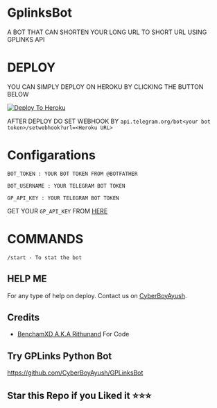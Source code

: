 # GplinksBot
A BOT THAT CAN SHORTEN YOUR LONG URL TO SHORT URL USING GPLINKS API

# DEPLOY 
YOU CAN SIMPLY DEPLOY ON HEROKU BY CLICKING THE BUTTON BELOW

[![Deploy To Heroku](https://www.herokucdn.com/deploy/button.svg)](https://heroku.com/deploy?template=https://github.com/CyberBoyAyush/Gp-Links-Bot/tree/master)

AFTER DEPLOY DO SET WEBHOOK BY ``api.telegram.org/bot<your bot token>/setwebhook?url=<Heroku URL>``

# Configarations

``BOT_TOKEN : YOUR BOT TOKEN FROM @BOTFATHER``

``BOT_USERNAME : YOUR TELEGRAM BOT TOKEN``

``GP_API_KEY : YOUR TELEGRAM BOT TOKEN``

GET YOUR ``GP_API_KEY`` FROM [HERE](https://gplinks.in/member/tools/api)
# COMMANDS

``/start - To stat the bot``


## HELP ME

For any type of help on deploy. Contact us on [CyberBoyAyush](https://t.me/cyberboyayushbot).

## Credits
* [BenchamXD A.K.A Rithunand](https://github.com/Benchamxd) For Code

## Try GPLinks Python Bot
https://github.com/CyberBoyAyush/GPLinksBot

## Star this Repo if you Liked it ⭐⭐⭐
